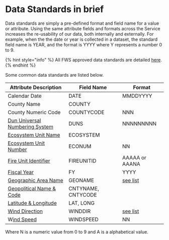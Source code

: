 # Data Standards in brief

Data standards are simply a pre-defined format and field name for a value or attribute.  Using the same attribute fields and formats across the Service increases the re-usability of our data, both internally and externally.  For example, when the the date or year is collected in a dataset, the standard field name is YEAR, and the format is YYYY where Y represents a number 0 to 9.

{% hint style="info" %}
All FWS approved data standards are detailed [here](https://doimspp.sharepoint.com/sites/fws-data/SitePages/DataStandards.aspx?xsdata=MDV8MDF8fDM5ZDUxMGRhZDljYjRiOGY2Mzc0MDhkYTliMzQzNTM5fDA2OTNiNWJhNGIxODRkN2I5MzQxZjMyZjQwMGE1NDk0fDF8MHw2Mzc5OTI5NDU3NTk5MDQ2Mjh8R29vZHxWR1ZoYlhOVFpXTjFjbWwwZVZObGNuWnBZMlY4ZXlKV0lqb2lNQzR3TGpBd01EQWlMQ0pRSWpvaVYybHVNeklpTENKQlRpSTZJazkwYUdWeUlpd2lWMVFpT2pFeGZRPT18MXxNVGs2YldWbGRHbHVaMTlQVjFwcFQwUmplRTVFUlhST1JHc3lXa013TUZsdFdtbE1WMFY2V20xSmRFNHlVVFZQVjFVMVRVUk5lRnBFYkd0QWRHaHlaV0ZrTG5ZeXx8\&sdata=cEtNLytqNEdDQWtrRmwrSy9MTC9EbGpPVTBGeWhKYlhjejZVZ3JQWm9RQT0%3D\&ovuser=0693b5ba-4b18-4d7b-9341-f32f400a5494%2Ctamatha\_patterson%40fws.gov\&OR=Teams-HL\&CT=1663697791572\&clickparams=eyJBcHBOYW1lIjoiVGVhbXMtRGVza3RvcCIsIkFwcFZlcnNpb24iOiIyNy8yMjA3MzEwMTAwNSIsIkhhc0ZlZGVyYXRlZFVzZXIiOnRydWV9).
{% endhint %}

Some common data standards are listed below.

| Attribute Description                                                                      | Field Name         | Format                                                                      |
| ------------------------------------------------------------------------------------------ | ------------------ | --------------------------------------------------------------------------- |
| Calendar Date                                                                              | DATE               | MMDDYYYY                                                                    |
| County Name                                                                                | COUNTY             |                                                                             |
| County Numeric Code                                                                        | COUNTYCODE         | NNN                                                                         |
| [Dun Universal Numbering System](https://www.fws.gov/stand/standards/de\_DUNS\_WWW.html)   | DUNS               | NNNNNNNNN                                                                   |
| [Ecosystem Unit Name](https://www.fws.gov/stand/standards/de\_econame\_WWW.html)           | ECOSYSTEM          |                                                                             |
| [Ecosystem Unit Number](https://www.fws.gov/stand/standards/de\_econum\_WWW.html)          | ECONUM             | NN                                                                          |
| [Fire Unit Identifier](https://www.fws.gov/stand/standards/de\_fireunitID\_WWW.html)       | FIREUNITID         | AAAAA or AAANA                                                              |
| [Fiscal Year](https://www.fws.gov/stand/standards/de\_fiscalyear\_WWW.html)                | FY                 | YYYY                                                                        |
| [Geographic Area Name](https://www.fws.gov/stand/standards/de\_geoname\_WWW.html)          | GEONAME            | [see list](https://www.fws.gov/stand/standards/geoname\_rev1.txt)           |
| [Geopolitical Name & Code](https://www.fws.gov/stand/standards/de\_geopolitical\_WWW.html) | CNTYNAME, CNTYCODE |                                                                             |
| [Latitude & Longitude](https://www.fws.gov/stand/standards/de\_latlon\_WWW.html)           | LAT, LONG          |                                                                             |
| [Wind Direction](https://www.fws.gov/stand/standards/de\_winddirection\_WWW.html)          | WINDDIR            | [see list](https://www.fws.gov/stand/standards/de\_winddirection\_WWW.html) |
| W[ind Speed](https://www.fws.gov/stand/standards/de\_windspeed\_WWW.html)                  | WINDSPEED          | NN                                                                          |

Where N is a numeric value from 0 to 9 and A is a alphabetical value.
